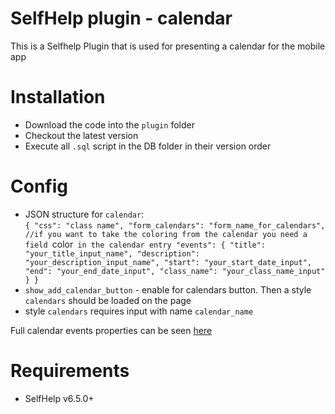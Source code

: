# SelfHelp plugin - calendar

This is a Selfhelp Plugin that is used for presenting a calendar for the mobile app

# Installation

 - Download the code into the `plugin` folder
 - Checkout the latest version 
 - Execute all `.sql` script in the DB folder in their version order

# Config
 - JSON structure for `calendar`:  
 `{
    "css": "class name",
    "form_calendars": "form_name_for_calendars", //if you want to take the coloring from the calendar you need a field `color` in the calendar entry
    "events": {
        "title": "your_title_input_name",
        "description": "your_description_input_name",
        "start": "your_start_date_input",
        "end": "your_end_date_input",
        "class_name": "your_class_name_input"
    }
 }`
 - `show_add_calendar_button` - enable for calendars button. Then a style `calendars` should be loaded on the page
 - style `calendars` requires input with name `calendar_name`


 Full calendar events properties can be seen [here](https://fullcalendar.io/docs/event-object)

# Requirements

 - SelfHelp v6.5.0+
